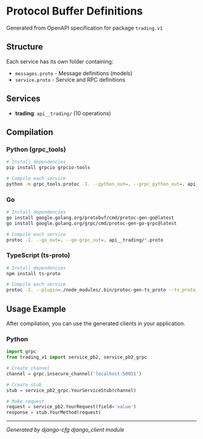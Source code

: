 # Protocol Buffer Definitions

Generated from OpenAPI specification for package `trading.v1`

## Structure

Each service has its own folder containing:
- `messages.proto` - Message definitions (models)
- `service.proto` - Service and RPC definitions

## Services

- **trading**: `api__trading/` (10 operations)

## Compilation

### Python (grpc_tools)
```bash
# Install dependencies
pip install grpcio grpcio-tools

# Compile each service
python -m grpc_tools.protoc -I. --python_out=. --grpc_python_out=. api__trading/*.proto
```

### Go
```bash
# Install dependencies
go install google.golang.org/protobuf/cmd/protoc-gen-go@latest
go install google.golang.org/grpc/cmd/protoc-gen-go-grpc@latest

# Compile each service
protoc -I. --go_out=. --go-grpc_out=. api__trading/*.proto
```

### TypeScript (ts-proto)
```bash
# Install dependencies
npm install ts-proto

# Compile each service
protoc -I. --plugin=./node_modules/.bin/protoc-gen-ts_proto --ts_proto_out=. api__trading/*.proto
```

## Usage Example

After compilation, you can use the generated clients in your application.

### Python
```python
import grpc
from trading_v1 import service_pb2, service_pb2_grpc

# Create channel
channel = grpc.insecure_channel('localhost:50051')

# Create stub
stub = service_pb2_grpc.YourServiceStub(channel)

# Make request
request = service_pb2.YourRequest(field='value')
response = stub.YourMethod(request)
```

---

*Generated by django-cfg django_client module*
